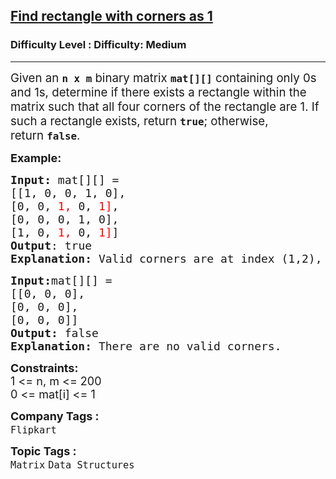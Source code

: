 <h2><a href="https://www.geeksforgeeks.org/problems/find-rectangle-with-corners-as-1--141631/1">Find rectangle with corners as 1</a></h2><h3>Difficulty Level : Difficulty: Medium</h3><hr><div class="problems_problem_content__Xm_eO"><p><span style="font-size: 14pt;">Given an&nbsp;<strong><code data-start="97" data-end="104">n x m</code></strong>&nbsp;binary matrix&nbsp;<strong><code data-start="119" data-end="124">mat[][]</code></strong>&nbsp;containing only 0s and 1s, determine if there exists a rectangle within the matrix such that all four corners of the rectangle are 1. If such a rectangle exists, return&nbsp;<strong><code data-start="294" data-end="300" data-is-only-node="">true</code></strong>; otherwise, return&nbsp;<strong><code data-start="320" data-end="327">false</code></strong>.</span></p>
<p><strong><span style="font-size: 18px;">Example:</span></strong></p>
<pre><span style="font-size: 18px;"><strong>Input: </strong>mat[][] =<br>[[1, 0, 0, 1, 0],
[0, 0, <span style="color: rgb(255, 0, 0); --darkreader-inline-color: var(--darkreader-text-ff0000, #ff1a1a);" data-darkreader-inline-color="">1,</span> 0, <span style="color: rgb(255, 0, 0); --darkreader-inline-color: var(--darkreader-text-ff0000, #ff1a1a);" data-darkreader-inline-color="">1]</span>,
[0, 0, 0, 1, 0], 
[1, 0, <span style="color: rgb(255, 0, 0); --darkreader-inline-color: var(--darkreader-text-ff0000, #ff1a1a);" data-darkreader-inline-color="">1,</span> 0, <span style="color: rgb(255, 0, 0); --darkreader-inline-color: var(--darkreader-text-ff0000, #ff1a1a);" data-darkreader-inline-color="">1]</span>] </span>
<span style="font-size: 18px;"><strong>Output</strong>: true
<strong>Explanation: </strong>Valid corners are at index (1,2), (1,4), (3,2), (3,4) </span></pre>
<pre><span style="font-size: 18px;"><strong>Input:</strong>mat[][] =<br>[[0, 0, 0],
[0, 0, 0],
[0, 0, 0]]
<strong>Output: </strong>false<br><strong>Explanation: </strong>There are no valid corners.</span></pre>
<p><span style="font-size: 18px;"><strong>Constraints:</strong><br>1 &lt;= n, m &lt;= 200<br>0 &lt;= mat[i] &lt;= 1</span></p></div><p><span style=font-size:18px><strong>Company Tags : </strong><br><code>Flipkart</code>&nbsp;<br><p><span style=font-size:18px><strong>Topic Tags : </strong><br><code>Matrix</code>&nbsp;<code>Data Structures</code>&nbsp;